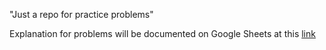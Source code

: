 "Just a repo for practice problems"

Explanation for problems will be documented on Google Sheets at this [link](https://docs.google.com/spreadsheets/d/1h1MvYnRomaRGvNDGA8WWL7Rdlvg24Uu_cHoTVO4KK4I/edit#gid=0)